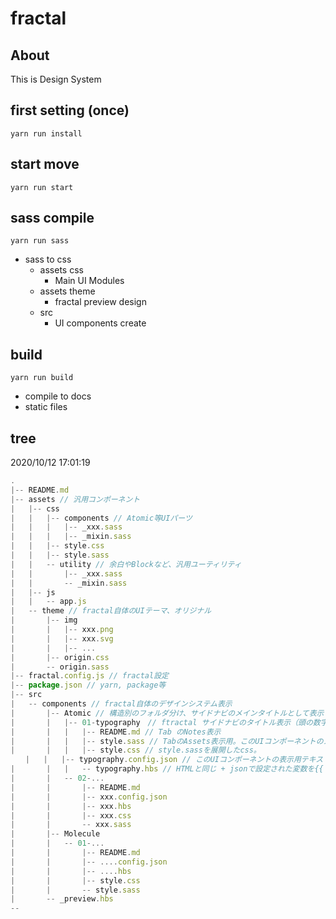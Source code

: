 # fractal

## About

This is Design System

## first setting \(once\)

```text
yarn run install
```

## start move

```text
yarn run start
```

## sass compile

```text
yarn run sass
```

* sass to css
  * assets css
    * Main UI Modules
  * assets theme
    * fractal preview design
  * src
    * UI components create

## build

```text
yarn run build
```

* compile to docs
* static files

## tree

2020/10/12 17:01:19

```javascript
.
|-- README.md
|-- assets // 汎用コンポーネント
|   |-- css
|   |   |-- components // Atomic等UIパーツ
|   |   |   |-- _xxx.sass
|   |   |   |-- _mixin.sass
|   |   |-- style.css
|   |   |-- style.sass
|   |   -- utility // 余白やBlockなど、汎用ユーティリティ
|   |       |-- _xxx.sass
|   |       -- _mixin.sass
|   |-- js
|   |   -- app.js
|   -- theme // fractal自体のUIテーマ、オリジナル
|       |-- img
|       |   |-- xxx.png
|       |   |-- xxx.svg
|       |   |-- ...
|       |-- origin.css
|       -- origin.sass
|-- fractal.config.js // fractal設定
|-- package.json // yarn, package等
|-- src
|   -- components // fractal自体のデザインシステム表示
|       |-- Atomic // 構造別のフォルダ分け、サイドナビのメインタイトルとして表示される
|       |   |-- 01-typography　// ftractal サイドナビのタイトル表示（頭の数字は表示順設定用で表示はされない）
|       |   |   |-- README.md // Tab のNotes表示
|       |   |   |-- style.sass // TabのAssets表示用。このUIコンポーネントのメインSassをassetsからimportしてくる
|       |   |   |-- style.css // style.sassを展開したcss。
　　|   |   |-- typography.config.json // このUIコンポーネントの表示用テキスト設定。map/in のように繰り返し表示が可能。
|       |   |   -- typography.hbs // HTMLと同じ + jsonで設定された変数を{{ hoge }}で表示可能。
|       |   -- 02-...
|       |       |-- README.md
|       |       |-- xxx.config.json
|       |       |-- xxx.hbs
|       |       |-- xxx.css
|       |       -- xxx.sass
|       |-- Molecule
|       |   -- 01-...
|       |       |-- README.md
|       |       |-- ....config.json
|       |       |-- ....hbs
|       |       |-- style.css
|       |       -- style.sass
|       -- _preview.hbs
--
```
